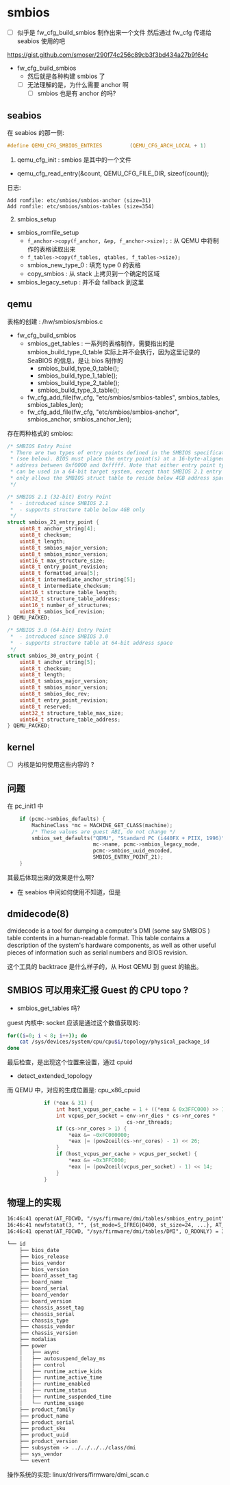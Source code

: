 # smbios
- [ ] 似乎是 fw_cfg_build_smbios 制作出来一个文件 然后通过 fw_cfg 传递给 seabios 使用的吧

https://gist.github.com/smoser/290f74c256c89cb3f3bd434a27b9f64c

- fw_cfg_build_smbios
  - 然后就是各种构建 smbios 了
  - [ ] 无法理解的是，为什么需要 anchor 啊
    - [ ] smbios 也是有 anchor 的吗?

## seabios
在 seabios 的那一侧:
```c
#define QEMU_CFG_SMBIOS_ENTRIES         (QEMU_CFG_ARCH_LOCAL + 1)
```
1. qemu_cfg_init : smbios 是其中的一个文件
  - qemu_cfg_read_entry(&count, QEMU_CFG_FILE_DIR, sizeof(count));

日志:
```plain
Add romfile: etc/smbios/smbios-anchor (size=31)
Add romfile: etc/smbios/smbios-tables (size=354)
```
2. smbios_setup
  - smbios_romfile_setup
    - `f_anchor->copy(f_anchor, &ep, f_anchor->size);` : 从 QEMU 中将制作的表格读取出来
    - `f_tables->copy(f_tables, qtables, f_tables->size);`
    - smbios_new_type_0 : 填充 type 0 的表格
    - copy_smbios : 从 stack 上拷贝到一个确定的区域
  - smbios_legacy_setup : 并不会 fallback 到这里

## qemu
表格的创建 : /hw/smbios/smbios.c

- fw_cfg_build_smbios
  - smbios_get_tables : 一系列的表格制作，需要指出的是 smbios_build_type_0_table 实际上并不会执行，因为这里记录的 SeaBIOS 的信息，是让 bios 制作的
    - smbios_build_type_0_table();
    - smbios_build_type_1_table();
    - smbios_build_type_2_table();
    - smbios_build_type_3_table();
  - fw_cfg_add_file(fw_cfg, "etc/smbios/smbios-tables", smbios_tables, smbios_tables_len);
  - fw_cfg_add_file(fw_cfg, "etc/smbios/smbios-anchor", smbios_anchor, smbios_anchor_len);

存在两种格式的 smbios:
```c
/* SMBIOS Entry Point
 * There are two types of entry points defined in the SMBIOS specification
 * (see below). BIOS must place the entry point(s) at a 16-byte-aligned
 * address between 0xf0000 and 0xfffff. Note that either entry point type
 * can be used in a 64-bit target system, except that SMBIOS 2.1 entry point
 * only allows the SMBIOS struct table to reside below 4GB address space.
 */

/* SMBIOS 2.1 (32-bit) Entry Point
 *  - introduced since SMBIOS 2.1
 *  - supports structure table below 4GB only
 */
struct smbios_21_entry_point {
    uint8_t anchor_string[4];
    uint8_t checksum;
    uint8_t length;
    uint8_t smbios_major_version;
    uint8_t smbios_minor_version;
    uint16_t max_structure_size;
    uint8_t entry_point_revision;
    uint8_t formatted_area[5];
    uint8_t intermediate_anchor_string[5];
    uint8_t intermediate_checksum;
    uint16_t structure_table_length;
    uint32_t structure_table_address;
    uint16_t number_of_structures;
    uint8_t smbios_bcd_revision;
} QEMU_PACKED;

/* SMBIOS 3.0 (64-bit) Entry Point
 *  - introduced since SMBIOS 3.0
 *  - supports structure table at 64-bit address space
 */
struct smbios_30_entry_point {
    uint8_t anchor_string[5];
    uint8_t checksum;
    uint8_t length;
    uint8_t smbios_major_version;
    uint8_t smbios_minor_version;
    uint8_t smbios_doc_rev;
    uint8_t entry_point_revision;
    uint8_t reserved;
    uint32_t structure_table_max_size;
    uint64_t structure_table_address;
} QEMU_PACKED;
```

## kernel
- [ ] 内核是如何使用这些内容的 ?

## 问题

在 pc_init1 中
```c
    if (pcmc->smbios_defaults) {
        MachineClass *mc = MACHINE_GET_CLASS(machine);
        /* These values are guest ABI, do not change */
        smbios_set_defaults("QEMU", "Standard PC (i440FX + PIIX, 1996)",
                            mc->name, pcmc->smbios_legacy_mode,
                            pcmc->smbios_uuid_encoded,
                            SMBIOS_ENTRY_POINT_21);
    }
```
其最后体现出来的效果是什么啊?

- 在 seabios 中间如何使用不知道，但是


## dmidecode(8)
dmidecode is a tool for dumping a computer's DMI (some say SMBIOS ) table contents in a human-readable format. This table contains a description of the system's hardware components, as well as other useful pieces of information such as serial numbers and BIOS revision.

这个工具的 backtrace 是什么样子的，从 Host QEMU 到 guest 的输出。


## SMBIOS 可以用来汇报 Guest 的 CPU topo ?
- smbios_get_tables 吗?

guest 内核中:
socket 应该是通过这个数值获取的:
```sh
for((i=0; i < 8; i++)); do
    cat /sys/devices/system/cpu/cpu$i/topology/physical_package_id
done
```

最后检查，是出现这个位置来设置，通过 cpuid
- detect_extended_topology

而 QEMU 中，对应的生成位置是: cpu_x86_cpuid

```c
            if (*eax & 31) {
                int host_vcpus_per_cache = 1 + ((*eax & 0x3FFC000) >> 14);
                int vcpus_per_socket = env->nr_dies * cs->nr_cores *
                                       cs->nr_threads;
                if (cs->nr_cores > 1) {
                    *eax &= ~0xFC000000;
                    *eax |= (pow2ceil(cs->nr_cores) - 1) << 26;
                }
                if (host_vcpus_per_cache > vcpus_per_socket) {
                    *eax &= ~0x3FFC000;
                    *eax |= (pow2ceil(vcpus_per_socket) - 1) << 14;
                }
            }
```

## 物理上的实现

```txt
16:46:41 openat(AT_FDCWD, "/sys/firmware/dmi/tables/smbios_entry_point", O_RDONLY) = 3
16:46:41 newfstatat(3, "", {st_mode=S_IFREG|0400, st_size=24, ...}, AT_EMPTY_PATH) = 0
16:46:41 openat(AT_FDCWD, "/sys/firmware/dmi/tables/DMI", O_RDONLY) = 3
```

```txt
└── id
    ├── bios_date
    ├── bios_release
    ├── bios_vendor
    ├── bios_version
    ├── board_asset_tag
    ├── board_name
    ├── board_serial
    ├── board_vendor
    ├── board_version
    ├── chassis_asset_tag
    ├── chassis_serial
    ├── chassis_type
    ├── chassis_vendor
    ├── chassis_version
    ├── modalias
    ├── power
    │   ├── async
    │   ├── autosuspend_delay_ms
    │   ├── control
    │   ├── runtime_active_kids
    │   ├── runtime_active_time
    │   ├── runtime_enabled
    │   ├── runtime_status
    │   ├── runtime_suspended_time
    │   └── runtime_usage
    ├── product_family
    ├── product_name
    ├── product_serial
    ├── product_sku
    ├── product_uuid
    ├── product_version
    ├── subsystem -> ../../../../class/dmi
    ├── sys_vendor
    └── uevent
```

操作系统的实现: linux/drivers/firmware/dmi_scan.c
